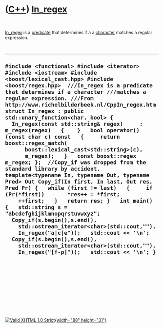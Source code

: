 



 

 

 

 

 

([C++](Cpp.htm)) [In\_regex](CppIn_regex.htm)
=============================================

 

[In\_regex](CppIn_regex.htm) is a [predicate](CppPredicate.htm) that
determines if a a [character](CppChar.htm) matches a regular expression.

 

  -------------------------------------------------------------------------------------------------------------------------------------------------------------------------------------------------------------------------------------------------------------------------------------------------------------------------------------------------------------------------------------------------------------------------------------------------------------------------------------------------------------------------------------------------------------------------------------------------------------------------------------------------------------------------------------------------------------------------------------------------------------------------------------------------------------------------------------------------------------------------------------------------------------------------------------------------------------------------------------------------------------------------------------------------------------------------------------------------------------------------------------------------------------------------------------------
  ` #include <functional> #include <iterator> #include <iostream> #include <boost/lexical_cast.hpp> #include <boost/regex.hpp>  ///In_regex is a predicate that determines if a character ///matches a regular expression. ///From http://www.richelbilderbeek.nl/CppIn_regex.htm struct In_regex : public std::unary_function<char, bool> {   In_regex(const std::string& regex)     : m_regex(regex)   {    }   bool operator()(const char c) const   {     return boost::regex_match(       boost::lexical_cast<std::string>(c),       m_regex);   }   const boost::regex m_regex; };  //Copy_if was dropped from the standard library by accident. template<typename In, typename Out, typename Pred> Out Copy_if(In first, In last, Out res, Pred Pr) {   while (first != last)   {     if (Pr(*first))       *res++ = *first;     ++first;   }   return res; }   int main() {   std::string s = "abcdefghijklmnopqrstuvwxyz";    Copy_if(s.begin(),s.end(),     std::ostream_iterator<char>(std::cout,""),     In_regex("a|c|e"));   std::cout << '\n';    Copy_if(s.begin(),s.end(),     std::ostream_iterator<char>(std::cout,""),     In_regex("[f-p]"));   std::cout << '\n'; } `
  -------------------------------------------------------------------------------------------------------------------------------------------------------------------------------------------------------------------------------------------------------------------------------------------------------------------------------------------------------------------------------------------------------------------------------------------------------------------------------------------------------------------------------------------------------------------------------------------------------------------------------------------------------------------------------------------------------------------------------------------------------------------------------------------------------------------------------------------------------------------------------------------------------------------------------------------------------------------------------------------------------------------------------------------------------------------------------------------------------------------------------------------------------------------------------------------

 

 

 

 

 





 

[![Valid XHTML 1.0 Strict](valid-xhtml10.png){width="88"
height="31"}](http://validator.w3.org/check?uri=referer)
